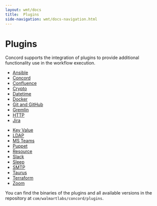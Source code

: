 ```yaml
---
layout: wmt/docs
title:  Plugins
side-navigation: wmt/docs-navigation.html
---
```


# Plugins

Concord supports the integration of plugins to provide additional functionality
use in the workflow execution.


<div class="container">
  <div class="row">
    <div class="col-md-4">
      <ul>
        <li><a href="./ansible.html">Ansible</a></li>
        <li><a href="./concord.html">Concord</a></li>
        <li><a href="./confluence.html">Confluence</a></li>
        <li><a href="./crypto.html">Crypto</a></li>
        <li><a href="./datetime.html">Datetime</a></li>
        <li><a href="./docker.html">Docker</a></li>
        <li><a href="./git.html">Git and GitHub</a></li>
        <li><a href="./gremlin.html">Gremlin</a></li>
        <li><a href="./http.html">HTTP</a></li>
        <li><a href="./jira.html">Jira</a></li>
      </ul>
    </div>
    <div class="col-md-4">
      <ul>
        <li><a href="./key-value.html">Key Value</a></li>
        <li><a href="./ldap.html">LDAP</a></li>
        <li><a href="./msteams.html">MS Teams</a></li>
        <li><a href="./puppet.html">Puppet</a></li>
        <li><a href="./resource.html">Resource</a></li>
        <li><a href="./slack.html">Slack</a></li>
        <li><a href="./sleep.html">Sleep</a></li>
        <li><a href="./smtp.html">SMTP</a></li>
        <li><a href="./taurus.html">Taurus</a></li>
        <li><a href="./terraform.html">Terraform</a></li>
        <li><a href="./zoom.html">Zoom</a></li>
      </ul>
    </div>


  </div>
</div>

You can find the binaries of the plugins and all available versions in
the repository at `com/walmartlabs/concord/plugins`.
